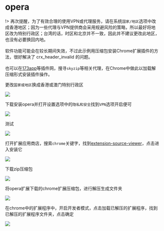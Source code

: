 # opera 

!> 再次提醒，为了有效合理的使用VPN或代理服务，请在系统`国家/地区`选项中改成香港地区；因为一些代理与VPN提供商会采用规避风险的策略，所以最好将地区改为特别行政区；台湾的话，时区和北京并不一致，因此并不建议更改此地区，也没有必要换回内地。<br><br>
软件功能可能会在较长期间失效，不过此示例用压缩包安装Chrome扩展插件的方法，很好解决了 crx_header_invalid 的问题。<br><br>
也可以在[173app](https://173app.com/)等插件网，搜寻`skyzip`等相关代理，在Chrome中做此以加载解压缩形式安装插件操作。

更改`国家或地区`换成香港或澳门特别行政区

<!-- ![](http://ipfs.io/ipfs/QmaoGnn2RwRpH5HdDWHBtzJE2kzK3bygkMExAEo2PTgmQR?3.png) -->

![](https://i.postimg.cc/25Gj5x1X/2018-04-28-204541.png)

下载安装opera并打开设置选项中的`隐私和安全`找到`VPN`选项开启便可

<!-- ![](http://ipfs.io/ipfs/QmbPmiD1oWdoKGMt8voGxdy7mxwQcGQngceetoeJ8goZwD?3.png) -->

![](https://i.postimg.cc/Y9j7CBKh/2018-04-28-205527.png)

测试

<!-- ![](http://ipfs.io/ipfs/QmPnbqrUEBboNmUJ3aZYHFbK3cWfGcefz2CxyK2Zj7Ydsx?0.png) -->

![](https://i.postimg.cc/ZK6WSpxX/2018-04-28-210138.png)

打开扩展应用商店，搜索`chrome`关键字，找到[extension-source-viewer](https://addons.opera.com/zh-cn/extensions/details/extension-source-viewer/)，点击进入安装它

<!-- ![](https://ipfs.io/ipfs/QmS1hLEzPNXhcii2dSuX6TkFKE77Stib2y75LWEymxkTTX?2.png) -->

![](https://i.postimg.cc/hjHGFtzS/2018-05-01-160149.png)

下载zip压缩包

<!-- ![](https://ipfs.io/ipfs/QmazGqGpH2Aqt9XedswyX7ZpbdnmZiFjaDkx9dLtHXbBMy?0.png) -->

![](https://i.postimg.cc/KvhYJ4hf/2018-05-01-160509.png)

将opera扩展下载的chrome扩展压缩包，进行解压生成文件夹

<!-- ![](https://ipfs.io/ipfs/QmT7Vn1JUHsgRvzm5AfX7akDBvEB7VcnW1uTfR9QtZQLbc?3.png) -->

![](https://i.postimg.cc/d03QLyGs/2018-05-01-164056.png)

在chrome中的扩展程序中，开启开发者模式，点击加载已解压的扩展程序，找到已解压的扩展程序文件夹，点击确定

<!-- ![](https://ipfs.io/ipfs/QmW44rZLfD9wdmwpUkSmQhhYrGMh3SXvr7xSexyUyXQF9x?1.png) -->

![](https://i.postimg.cc/Zn7VYXmK/2018-05-01-164619.png)

